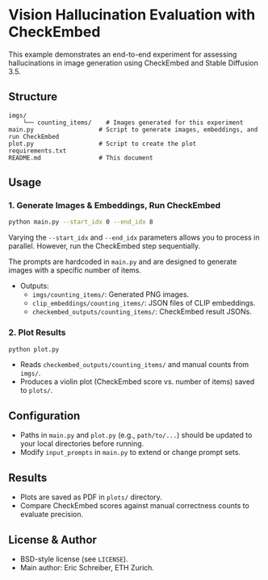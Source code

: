 # Vision Hallucination Evaluation with CheckEmbed

This example demonstrates an end-to-end experiment for assessing hallucinations in image generation using CheckEmbed and Stable Diffusion 3.5.

## Structure

```
imgs/                    
    └── counting_items/    # Images generated for this experiment
main.py                  # Script to generate images, embeddings, and run CheckEmbed
plot.py                  # Script to create the plot
requirements.txt         
README.md                # This document
```

## Usage

### 1. Generate Images & Embeddings, Run CheckEmbed

```bash
python main.py --start_idx 0 --end_idx 8
```
Varying the `--start_idx` and `--end_idx` parameters allows you to process in parallel. However, run the CheckEmbed step sequentially.

The prompts are hardcoded in `main.py` and are designed to generate images with a specific number of items. 

* Outputs:
  * `imgs/counting_items/`: Generated PNG images.
  * `clip_embeddings/counting_items/`: JSON files of CLIP embeddings.
  * `checkembed_outputs/counting_items/`: CheckEmbed result JSONs.

### 2. Plot Results

```bash
python plot.py
```

* Reads `checkembed_outputs/counting_items/` and manual counts from `imgs/`.
* Produces a violin plot (CheckEmbed score vs. number of items) saved to `plots/`.

## Configuration

* Paths in `main.py` and `plot.py` (e.g., `path/to/...`) should be updated to your local directories before running.
* Modify `input_prompts` in `main.py` to extend or change prompt sets.

## Results

* Plots are saved as PDF in `plots/` directory.
* Compare CheckEmbed scores against manual correctness counts to evaluate precision.

## License & Author

* BSD-style license (see `LICENSE`).
* Main author: Eric Schreiber, ETH Zurich.
